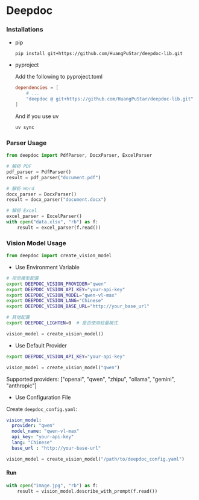# Deepdoc

### Installations

- pip

    ``` bassh
    pip install git+https://github.com/HuangPuStar/deepdoc-lib.git
    ```

- pyproject

    Add the following to pyproject.toml

    ```toml
    dependencies = [
        # ... 
        "deepdoc @ git+https://github.com/HuangPuStar/deepdoc-lib.git"
    ]
    ```

    And if you use uv

    ``` sh
    uv sync
    ```

### Parser Usage

```python
from deepdoc import PdfParser, DocxParser, ExcelParser

# 解析 PDF
pdf_parser = PdfParser()
result = pdf_parser("document.pdf")

# 解析 Word
docx_parser = DocxParser()
result = docx_parser("document.docx")

# 解析 Excel
excel_parser = ExcelParser()
with open("data.xlsx", "rb") as f:
    result = excel_parser(f.read())
```


### Vision Model Usage

``` python
from deepdoc import create_vision_model
```

- Use Environment Variable

```bash
# 视觉模型配置
export DEEPDOC_VISION_PROVIDER="qwen"
export DEEPDOC_VISION_API_KEY="your-api-key"
export DEEPDOC_VISION_MODEL="qwen-vl-max"
export DEEPDOC_VISION_LANG="Chinese"
export DEEPDOC_VISION_BASE_URL="http://your_base_url"

# 其他配置
export DEEPDOC_LIGHTEN=0  # 是否使用轻量模式
```

``` python
vision_model = create_vision_model()
```

- Use Default Provider

``` bash
export DEEPDOC_VISION_API_KEY="your-api-key"
```

``` python
vision_model = create_vision_model("qwen")
```

Supported providers: ["openai", "qwen", "zhipu", "ollama", "gemini", "anthropic"]

- Use Configuration File

Create `deepdoc_config.yaml`:

```yaml
vision_model:
  provider: "qwen"
  model_name: "qwen-vl-max"
  api_key: "your-api-key"
  lang: "Chinese"
  base_url : "http://your-base-url"
```

``` python
vision_model = create_vision_model("/path/to/deepdoc_config.yaml")
```

#### Run
``` python
with open("image.jpg", "rb") as f:
    result = vision_model.describe_with_prompt(f.read())
```

